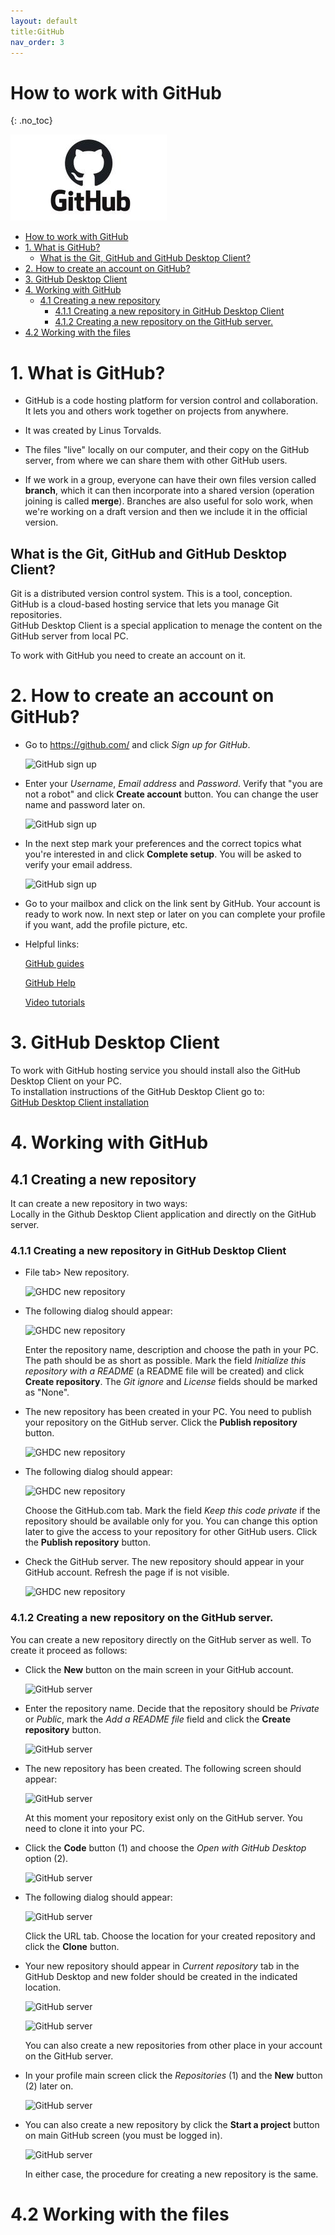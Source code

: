 ```yaml
---
layout: default
title:GitHub
nav_order: 3
---
```


# How to work with GitHub
{: .no_toc}


![GitHub logo](/assets/images/GitHub_logo.jpg)

- [How to work with GitHub](#how-to-work-with-github)
- [1. What is GitHub?](#1-what-is-github)
  - [What is the Git, GitHub and GitHub Desktop Client?](#what-is-the-git-github-and-github-desktop-client)
- [2. How to create an account on GitHub?](#2-how-to-create-an-account-on-github)
- [3. GitHub Desktop Client](#3-github-desktop-client)
- [4. Working with GitHub](#4-working-with-github)
  - [4.1 Creating a new repository](#41-creating-a-new-repository)
    - [4.1.1 Creating a new repository in GitHub Desktop Client](#411-creating-a-new-repository-in-github-desktop-client)
    - [4.1.2 Creating a new repository on the GitHub server.](#412-creating-a-new-repository-on-the-github-server)
- [4.2 Working with the files](#42-working-with-the-files)

# 1. What is GitHub?
* GitHub is a code hosting platform for version control and collaboration. It lets you and others work together on projects from anywhere.

* It was created by Linus Torvalds.  
* The files "live" locally on our computer, and their copy on
the GitHub server, from where we can share them with other GitHub users.
* If we work in a group, everyone can have their own files version called
**branch**, which it can then incorporate into a shared version (operation
joining is called **merge**). Branches are also useful for solo work, when we're working on a draft version and then we include it in the official version.


## What is the Git, GitHub and GitHub Desktop Client?
Git is a distributed version control system. This is a tool, conception.  
GitHub is a cloud-based hosting service that lets you manage Git repositories.  
GitHub Desktop Client is a special application to menage the content on the GitHub server from local PC.

To work with GitHub you need to create an account on it.

# 2. How to create an account on GitHub?

* Go to https://github.com/ and click *Sign up for GitHub*.  

  ![GitHub sign up](./GitHub_01.jpg)

* Enter your *Username*, *Email address* and *Password*. Verify that "you are not a robot" and click **Create account** button. You can change the user name and password later on.

  ![GitHub sign up](./GitHub_02.jpg)

* In the next step mark your preferences and the correct topics what you're interested in and click **Complete setup**. You will be asked to verify your email address. 

  ![GitHub sign up](./GitHub_03.jpg)



* Go to your mailbox and click on the link sent by GitHub. Your account is ready to work now. In next step or later on you can complete your profile if you want, add the profile picture, etc.

* Helpful links: 

  [GitHub guides](https://guides.github.com/activities/hello-world/)

  [GitHub Help](https://docs.github.com/en)

  [Video tutorials](https://www.youtube.com/githubguides)


# 3. GitHub Desktop Client

To work with GitHub hosting service you should install also the GitHub Desktop Client on your PC.  
To installation instructions of the GitHub Desktop Client go to:  
[GitHub Desktop Client installation](GitHub_Desktop_Client.md)


# 4. Working with GitHub

## 4.1 Creating a new repository

It can create a new repository in two ways:  
Locally in the Github Desktop Client application and directly on the GitHub server.

### 4.1.1 Creating a new repository in GitHub Desktop Client

* File tab> New repository.

  ![GHDC new repository](./GitHub_04.jpg)

* The following dialog should appear:

  ![GHDC new repository](./GitHub_05.jpg)

  Enter the repository name, description and choose the path in your PC. The path should be as short as possible. Mark the field *Initialize this repository with a README* (a README file will be created) and click **Create repository**. The *Git ignore* and *License* fields should be marked as "None".

* The new repository has been created in your PC. You need to publish your repository on the GitHub server. Click the **Publish repository** button.

  ![GHDC new repository](./GitHub_06.jpg)

* The following dialog should appear:

  ![GHDC new repository](./GitHub_07.jpg)

  Choose the GitHub.com tab. Mark the field *Keep this code private* if the repository should be available only for you. You can change this option later to give the access to your repository for other GitHub users. Click the **Publish repository** button.

* Check the GitHub server. The new repository should appear in your GitHub account. Refresh the page if is not visible.

  ![GHDC new repository](./GitHub_08.jpg)

### 4.1.2 Creating a new repository on the GitHub server.

You can create a new repository directly on the GitHub server as well. To create it proceed as follows:

* Click the **New** button on the main screen in your GitHub account.

  ![GitHub server](./GitHub_09.jpg)

* Enter the repository name. Decide that the repository should be *Private* or *Public*, mark the *Add a README file* field and click the **Create repository** button.

  ![GitHub server](./GitHub_10.jpg)

* The new repository has been created. The following screen should appear:

  ![GitHub server](./GitHub_11.jpg)


  At this moment your repository exist only on the GitHub server. You need to clone it into your PC. 

* Click the **Code** button (1) and choose the *Open with GitHub Desktop* option (2).

  ![GitHub server](./GitHub_14_2.jpg)

* The following dialog should appear:

  ![GitHub server](./GitHub_15.jpg)

  Click the URL tab. Choose the location for your created repository and click the **Clone** button.

* Your new repository should appear in *Current repository* tab in the GitHub Desktop and new folder should be created in the indicated location.

  ![GitHub server](./GitHub_16_1.jpg)

  ![GitHub server](./GitHub_17_1.jpg)


  You can also create a new repositories from other place in your account on the GitHub server.

* In your profile main screen click the *Repositories* (1) and the **New** button (2) later on.

  ![GitHub server](./GitHub_18_1.jpg)

* You can also create a new repository by click the **Start a project** button on main GitHub screen (you must be logged in).

  ![GitHub server](./GitHub_19.jpg)


  In either case, the procedure for creating a new repository is the same.

# 4.2 Working with the files





